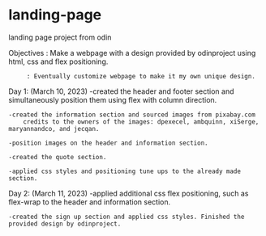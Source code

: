 # landing-page
landing page project from odin

Objectives 
         : Make a webpage with a design provided by odinproject     using html, css and flex positioning.

         : Eventually customize webpage to make it my own unique design.


Day 1: (March 10, 2023)
    -created the header and footer section and simultaneously position them using flex with column direction.

    -created the information section and sourced images from pixabay.com
        credits to the owners of the images: dpexecel, ambquinn, xiSerge, maryannandco, and jecqan.

    -position images on the header and information section.

    -created the quote section.

    -applied css styles and positioning tune ups to the already made section.


Day 2: (March 11, 2023)
    -applied additional css flex positioning, such as flex-wrap to the header and information section.

    -created the sign up section and applied css styles. Finished the provided design by odinproject.